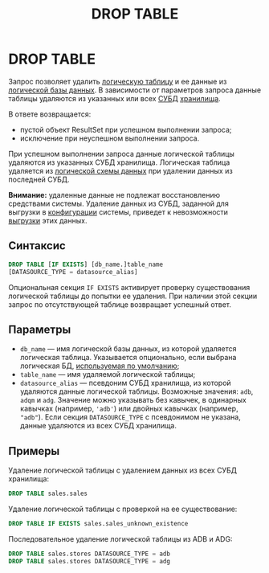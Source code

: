 ﻿---
layout: default
title: DROP TABLE
nav_order: 16
parent: Запросы SQL+
grand_parent: Справочная информация
has_children: false
has_toc: false
---

# DROP TABLE

Запрос позволяет удалить [логическую таблицу](../../../Обзор_понятий_компонентов_и_связей/Основные_понятия/Логическая_таблица/Логическая_таблица.md) 
и ее данные из [логической базы данных](../../../Обзор_понятий_компонентов_и_связей/Основные_понятия/Логическая_база_данных/Логическая_база_данных.md). 
В зависимости от параметров запроса данные таблицы удаляются из указанных или всех 
[СУБД](../../../Введение/Поддерживаемые_СУБД_хранилища/Поддерживаемые_СУБД_хранилища.md) [хранилища](../../../Обзор_понятий_компонентов_и_связей/Основные_понятия/Хранилище_данных/Хранилище_данных.md).

В ответе возвращается:
*   пустой объект ResultSet при успешном выполнении запроса;
*   исключение при неуспешном выполнении запроса.

При успешном выполнении запроса данные логической таблицы удаляются из указанных СУБД хранилища. 
Логическая таблица удаляется из [логической схемы данных](../../../Обзор_понятий_компонентов_и_связей/Основные_понятия/Логическая_схема_данных/Логическая_схема_данных.md) 
при удалении данных из последней СУБД.

**Внимание:** удаленные данные не подлежат восстановлению средствами системы. Удаление данных из СУБД, 
заданной для выгрузки в [конфигурации](../../../Эксплуатация/Конфигурация/Конфигурация.md) системы, 
приведет к невозможности [выгрузки](../../../Работа_с_системой/Выгрузка_данных/Выгрузка_данных.md) 
этих данных.

## Синтаксис

```sql
DROP TABLE [IF EXISTS] [db_name.]table_name
[DATASOURCE_TYPE = datasource_alias]
```

Опциональная секция `IF EXISTS` активирует проверку существования логической таблицы до попытки ее удаления. 
При наличии этой секции запрос по отсутствующей таблице возвращает успешный ответ.

## Параметры

*   `db_name` — имя логической базы данных, из которой удаляется логическая таблица. Указывается 
    опционально, если выбрана логическая БД, [используемая по умолчанию](../../../Работа_с_системой/Другие_функции/Определение_логической_БД_по_умолчанию/Определение_логической_БД_по_умолчанию.md);
*   `table_name` — имя удаляемой логической таблицы;
*   `datasource_alias` — псевдоним СУБД хранилища, из которой удаляются данные логической таблицы. 
    Возможные значения: `adb`, `adqm` и `adg`. Значение можно указывать без кавычек, в одинарных кавычках 
    (например, `'adb'`) или двойных кавычках (например, `"adb"`). Если секция `DATASOURCE_TYPE` 
    с псевдонимом не указана, данные удаляются из всех СУБД хранилища.
    
## Примеры

Удаление логической таблицы с удалением данных из всех СУБД хранилища:
```sql
DROP TABLE sales.sales
```

Удаление логической таблицы с проверкой на ее существование:
```sql
DROP TABLE IF EXISTS sales.sales_unknown_existence
```

Последовательное удаление логической таблицы из ADB и ADG:
```sql
DROP TABLE sales.stores DATASOURCE_TYPE = adb
DROP TABLE sales.stores DATASOURCE_TYPE = adg
```